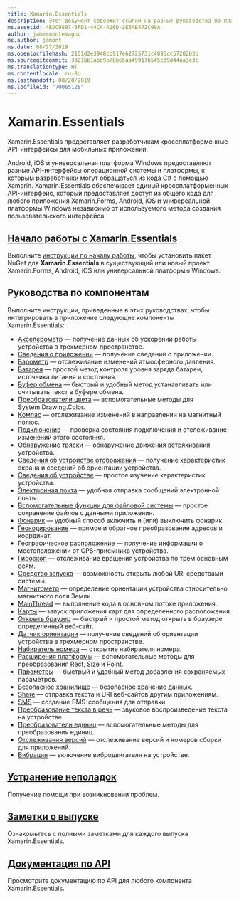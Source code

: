 ```yaml
---
title: Xamarin.Essentials
description: Этот документ содержит ссылки на разные руководства по платформе Xamarin.Essentials, которая предоставляет разработчикам кроссплатформенные API-интерфейсы для мобильных приложений.
ms.assetid: 4EDC9897-5FD1-44CA-A26D-2E5AB472C99A
author: jamesmontemagno
ms.author: jamont
ms.date: 08/27/2019
ms.openlocfilehash: 2101d2e3948cb917e62725731c4895cc57282b3b
ms.sourcegitcommit: 3d21bb1a6d9b78b65aa49917b545c39d44aa3e3c
ms.translationtype: HT
ms.contentlocale: ru-RU
ms.lasthandoff: 08/28/2019
ms.locfileid: "70065128"
---
```

# <a name="xamarinessentials"></a>Xamarin.Essentials

Xamarin.Essentials предоставляет разработчикам кроссплатформенные API-интерфейсы для мобильных приложений.

Android, iOS и универсальная платформа Windows предоставляют разные API-интерфейсы операционной системы и платформы, к которым разработчики могут обращаться из кода C# с помощью Xamarin. Xamarin.Essentials обеспечивает единый кроссплатформенных API-интерфейс, который предоставляет доступ из общего кода для любого приложения Xamarin.Forms, Android, iOS и универсальной платформы Windows независимо от используемого метода создания пользовательского интерфейса.

## <a name="get-started-with-xamarinessentialsget-startedmdcontextxamarinxamarin-forms"></a>[Начало работы с Xamarin.Essentials](get-started.md?context=xamarin/xamarin-forms)

Выполните [инструкции по началу работы](get-started.md), чтобы установить пакет NuGet для **Xamarin.Essentials** в существующий или новый проект Xamarin.Forms, Android, iOS или универсальной платформы Windows.

## <a name="feature-guides"></a>Руководства по компонентам

Выполните инструкции, приведенные в этих руководствах, чтобы интегрировать в приложение следующие компоненты Xamarin.Essentials:

* [Акселерометр](accelerometer.md?context=xamarin/xamarin-forms) — получение данных об ускорении работы устройства в трехмерном пространстве.
* [Сведения о приложении](app-information.md?context=xamarin/xamarin-forms) — получение сведений о приложении.
* [Барометр](barometer.md?context=xamarin/xamarin-forms) — отслеживание изменений атмосферного давления.
* [Батарея](battery.md?context=xamarin/xamarin-forms) — простой метод контроля уровня заряда батареи, источника питания и состояния.
* [Буфер обмена](clipboard.md?context=xamarin/xamarin-forms) — быстрый и удобный метод устанавливать или считывать текст в буфере обмена.
* [Преобразователи цвета](color-converters.md?context=xamarin/xamarin-forms) — вспомогательные методы для System.Drawing.Color.
* [Компас](compass.md?context=xamarin/xamarin-forms) — отслеживание изменений в направлении на магнитный полюс.
* [Подключение](connectivity.md?context=xamarin/xamarin-forms) — проверка состояния подключения и отслеживание изменений этого состояния.
* [Обнаружение тряски](detect-shake.md?context=xamarin/xamarin-forms) — обнаружение движения встряхивания устройства.
* [Сведения об устройстве отображения](device-display.md?context=xamarin/xamarin-forms) — получение характеристик экрана и сведений об ориентации устройства.
* [Сведения об устройстве](device-information.md?context=xamarin/xamarin-forms) — простое изучение характеристик устройства.
* [Электронная почта](email.md?context=xamarin/xamarin-forms) — удобная отправка сообщений электронной почты.
* [Вспомогательные функции для файловой системы](file-system-helpers.md?context=xamarin/xamarin-forms) — простое сохранение файлов с данными приложения.
* [Фонарик](flashlight.md?context=xamarin/xamarin-forms) — удобный способ включить и (или) выключить фонарик.
* [Геокодирование](geocoding.md?context=xamarin/xamarin-forms) — прямое и обратное преобразование адресов и координат.
* [Географическое расположение](geolocation.md?context=xamarin/xamarin-forms) — получение информации о местоположении от GPS-приемника устройства.
* [Гироскоп](gyroscope.md?context=xamarin/xamarin-forms) — отслеживание вращения устройства по трем основным осям.
* [Средство запуска](launcher.md?context=xamarin/xamarin-forms) — возможность открыть любой URI средствами системы.
* [Магнитометр](magnetometer.md?context=xamarin/xamarin-forms) — определение ориентации устройства относительно магнитного поля Земли.
* [MainThread](main-thread.md?content=xamarin/xamarin-forms) — выполнение кода в основном потоке приложения.
* [Карты](maps.md?content=xamarin/xamarin-forms) — запуск приложения карт для определенного расположения.
* [Открыть браузер](open-browser.md?context=xamarin/xamarin-forms) — быстрый и простой метод открыть в браузере определенный веб-сайт.
* [Датчик ориентации](orientation-sensor.md?context=xamarin/xamarin-forms) — получение сведений об ориентации устройства в трехмерном пространстве.
* [Набиратель номера](phone-dialer.md?context=xamarin/xamarin-forms) — открытие набирателя номера.
* [Расширения платформы](platform-extensions.md?context=xamarin/xamarin-forms) — вспомогательные методы для преобразования Rect, Size и Point.
* [Параметры](preferences.md?context=xamarin/xamarin-forms) — быстрый и удобный метод добавления сохраняемых параметров.
* [Безопасное хранилище](secure-storage.md?context=xamarin/xamarin-forms) — безопасное хранение данных.
* [Share](share.md?context=xamarin/xamarin-forms) — отправка текста и URI веб-сайтов другим приложениям.
* [SMS](sms.md?context=xamarin/xamarin-forms) — создание SMS-сообщения для отправки.
* [Преобразование текста в речь](text-to-speech.md?context=xamarin/xamarin-forms) — звуковое воспроизведение текста на устройстве.
* [Преобразователи единиц](unit-converters.md?context=xamarin/xamarin-forms) — вспомогательные методы для преобразования единиц.
* [Отслеживания версий](version-tracking.md?context=xamarin/xamarin-forms) — отслеживание версий и номеров сборки для приложений.
* [Вибрация](vibrate.md?context=xamarin/xamarin-forms) — включение вибродвигателя на устройстве.

## <a name="troubleshootingtroubleshootingmdcontextxamarinxamarin-forms"></a>[Устранение неполадок](troubleshooting.md?context=xamarin/xamarin-forms)

Получение помощи при возникновении проблем.

## <a name="release-noteshttpsdocsmicrosoftcomxamarinessentialsrelease-notes"></a>[Заметки о выпуске](https://docs.microsoft.com/xamarin/essentials/release-notes/)

Ознакомьтесь с полными заметками для каждого выпуска Xamarin.Essentials.

## <a name="api-documentationxrefxamarinessentials"></a>[Документация по API](xref:Xamarin.Essentials)

Просмотрите документацию по API для любого компонента Xamarin.Essentials.
